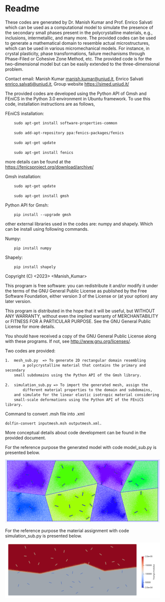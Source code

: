 # Readme
These codes are generated by Dr. Manish Kumar and Prof. Enrico Salvati
which can be used as a computational model to simulate the presence of
the secondary small phases present in the polycrystalline materials, 
e.g., inclusions, intermetallic, and many more. The provided codes can
be used to generate a mathematical domain to resemble actual microstructures,
which can be used in various micromechanical models. For instance, in crystal
plasticity, phase transformations, failure mechanisms through Phase-Filed or
Cohesive Zone Method, etc. The provided code is for the two-dimensional model
but can be easily extended to the three-dimensional problem.

Contact email: Manish Kumar <manish.kumar@uniud.it>, Enrico Salvati
<enrico.salvati@uniud.it>, Group website https://simed.uniud.it/

The provided codes are developed using the Python API of Gmsh and 
FEniCS in the Python 3.0 environment in Ubuntu framework.
To use this code, installation instructions are as follows,

FEniCS installation:

        sudo apt-get install software-properties-common
	
        sudo add-apt-repository ppa:fenics-packages/fenics
	
        sudo apt-get update
	
        sudo apt-get install fenics

more details can be found at the https://fenicsproject.org/download/archive/

Gmsh installation:

        sudo apt-get update
	
        sudo apt-get install gmsh

Python API for Gmsh:

        pip install --upgrade gmsh
	
other external libraries used in the codes are: numpy and shapely.
Which can be install using following commands.

Numpy:

        pip install numpy

Shapely:

        pip install shapely


Copyright (C) <2023>  <Manish_Kumar>

This program is free software: you can redistribute it and/or modify
it under the terms of the GNU General Public License as published by
the Free Software Foundation, either version 3 of the License or 
(at your option) any later version.

This program is distributed in the hope that it will be useful, 
but WITHOUT ANY WARRANTY, without even the implied warranty of 
MERCHANTABILITY or FITNESS FOR A PARTICULAR PURPOSE. See the 
GNU General Public License for more details.

You should have received a copy of the GNU General Public License 
along with these programs. If not, see <http://www.gnu.org/licenses/>.

Two codes are provided: 
	
	1.	mesh_sub.py  => To generate 2D rectangular domain resembling
         	a polycrystalline material that contains the primary and secondary
		small subdomains using the Python API of the Gmsh library.

	2.	simulation_sub.py => To import the generated mesh, assign the 
	        different material properties to the domain and subdomains, 
		and simulate for the linear elastic isotropic material considering
		small-scale deformations using the Python API of the FEniCS library.

Command to convert .msh file into .xml

	dolfin-convert inputmesh.msh outputmesh.xml.


More conceptual details about code development can be found in the provided document.

For the reference purpose the generated model with code model_sub.py is presented below.

<img src="/Images/1.png" title="The computaional model generated with the code model_sub.py">

For the reference purpose the material assignment with code simulation_sub.py is presented below.

<img src="/Images/2.png" title="The contour plot of the material assignment by the code simulation_sub.py">
